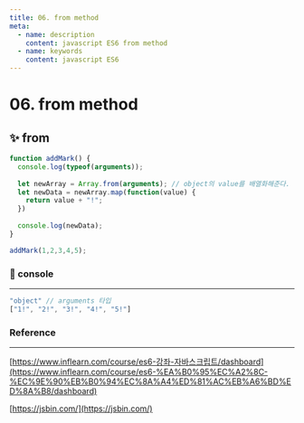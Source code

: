 ```yaml
---
title: 06. from method
meta:
  - name: description
    content: javascript ES6 from method
  - name: keywords
    content: javascript ES6 
---
```


# 06. from method

## ✨ from

```jsx
function addMark() {
  console.log(typeof(arguments));
  
  let newArray = Array.from(arguments); // object의 value를 배열화해준다.
  let newData = newArray.map(function(value) {
    return value + "!";
  })
  
  console.log(newData);
}

addMark(1,2,3,4,5);
```

### 🔎 console

---

```jsx
"object" // arguments 타입
["1!", "2!", "3!", "4!", "5!"] 
```

### Reference

---

[https://www.inflearn.com/course/es6-강좌-자바스크립트/dashboard](https://www.inflearn.com/course/es6-%EA%B0%95%EC%A2%8C-%EC%9E%90%EB%B0%94%EC%8A%A4%ED%81%AC%EB%A6%BD%ED%8A%B8/dashboard)

[https://jsbin.com/](https://jsbin.com/)